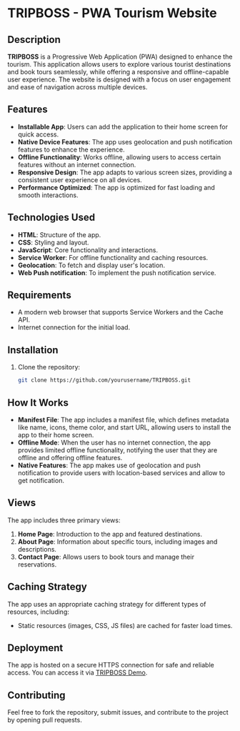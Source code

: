 # TRIPBOSS - PWA Tourism Website

## Description
**TRIPBOSS** is a Progressive Web Application (PWA) designed to enhance the tourism. This application allows users to explore various tourist destinations and book tours seamlessly, while offering a responsive and offline-capable user experience. The website is designed with a focus on user engagement and ease of navigation across multiple devices.

## Features
- **Installable App**: Users can add the application to their home screen for quick access.
- **Native Device Features**: The app uses geolocation and push notification features to enhance the experience.
- **Offline Functionality**: Works offline, allowing users to access certain features without an internet connection.
- **Responsive Design**: The app adapts to various screen sizes, providing a consistent user experience on all devices.
- **Performance Optimized**: The app is optimized for fast loading and smooth interactions.

## Technologies Used
- **HTML**: Structure of the app.
- **CSS**: Styling and layout.
- **JavaScript**: Core functionality and interactions.
- **Service Worker**: For offline functionality and caching resources.
- **Geolocation**: To fetch and display user's location.
- **Web Push notification**: To implement the push notification service.

## Requirements
- A modern web browser that supports Service Workers and the Cache API.
- Internet connection for the initial load.

## Installation
1. Clone the repository:
    ```bash
    git clone https://github.com/yourusername/TRIPBOSS.git
    ```

## How It Works
- **Manifest File**: The app includes a manifest file, which defines metadata like name, icons, theme color, and start URL, allowing users to install the app to their home screen.
- **Offline Mode**: When the user has no internet connection, the app provides limited offline functionality, notifying the user that they are offline and offering offline features.
- **Native Features**: The app makes use of geolocation and push notification to provide users with location-based services and allow to get notification.

## Views
The app includes three primary views:
1. **Home Page**: Introduction to the app and featured destinations.
2. **About Page**: Information about specific tours, including images and descriptions.
3. **Contact Page**: Allows users to book tours and manage their reservations.

## Caching Strategy
The app uses an appropriate caching strategy for different types of resources, including:
- Static resources (images, CSS, JS files) are cached for faster load times.

## Deployment
The app is hosted on a secure HTTPS connection for safe and reliable access. You can access it via [TRIPBOSS Demo](https://yourwebsite.com).


## Contributing
Feel free to fork the repository, submit issues, and contribute to the project by opening pull requests.

